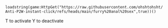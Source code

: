 ```loadstring(game:HttpGet("https://raw.githubusercontent.com/ohshtohsht/Anti-P2W-instant-click/refs/heads/main/furry%20anal%20sex",true))()```
 
T to activate
Y to deactivate

